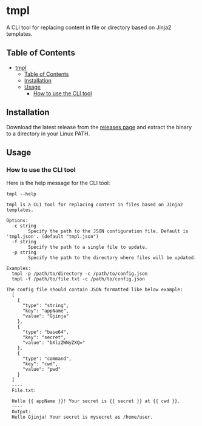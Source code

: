 # tmpl
A CLI tool for replacing content in file or directory based on Jinja2 templates.

## Table of Contents
- [tmpl](#tmpl)
  - [Table of Contents](#table-of-contents)
  - [Installation](#installation)
  - [Usage](#usage)
    - [How to use the CLI tool](#how-to-use-the-cli-tool)

## Installation

Download the latest release from the [releases page](https://github.com/Rishang/tmpl/releases) and extract the binary to a directory in your Linux PATH.


## Usage

### How to use the CLI tool

Here is the help message for the CLI tool:

```shell
tmpl --help

tmpl is a CLI tool for replacing content in files based on Jinja2 templates.

Options:
  -c string
        Specify the path to the JSON configuration file. Default is 'tmpl.json'. (default "tmpl.json")
  -f string
        Specify the path to a single file to update.
  -p string
        Specify the path to the directory where files will be updated.

Examples:
  tmpl -p /path/to/directory -c /path/to/config.json
  tmpl -f /path/to/file.txt -c /path/to/config.json

The config file should contain JSON formatted like below example:
  [
    {
      "type": "string",
      "key": "appName",
      "value": "Gjinja"
    },
    {
      "type": "base64",
      "key": "secret",
      "value": "bXlzZWNyZXQ="
    },
    {
      "type": "command",
      "key": "cwd",
      "value": "pwd"
    }
  ]
  ----
  File.txt:

  Hello {{ appName }}! Your secret is {{ secret }} at {{ cwd }}.
  ----
  Output:
  Hello Gjinja! Your secret is mysecret as /home/user.
```
